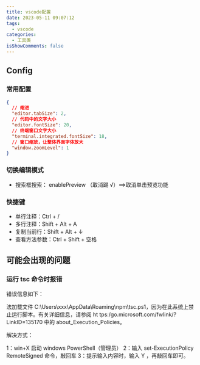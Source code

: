 ```yaml
---
title: vscode配置
date: 2023-05-11 09:07:12
tags:
  - vscode
categories:
  - 工具类
isShowComments: false
---
```


## Config

### 常用配置

```json
{
  // 缩进
  "editor.tabSize": 2,
  // 代码中的文字大小
  "editor.fontSize": 20,
  // 终端窗口文字大小
  "terminal.integrated.fontSize": 18,
  // 窗口缩放，让整体界面字体放大
  "window.zoomLevel": 1
}
```

### 切换编辑模式

- 搜索框搜索： enablePreview （取消踢 √）==>取消单击预览功能

### 快捷键

- 单行注释：Ctrl + /
- 多行注释：Shift + Alt + A
- 复制当前行：Shift + Alt + ↓
- 查看方法参数：Ctrl + Shift + 空格

## 可能会出现的问题

### 运行 tsc 命令时报错

错误信息如下：

法加载文件 C:\Users\xxx\AppData\Roaming\npm\tsc.ps1，因为在此系统上禁止运行脚本。有关详细信息，请参阅 ht tps:/go.microsoft.com/fwlink/?LinkID=135170 中的 about_Execution_Policies。

解决方式：

1：win+X 启动 windows PowerShell（管理员）
2：输入 set-ExecutionPolicy RemoteSigned 命令，敲回车
3：提示输入内容时，输入 Y ，再敲回车即可。
